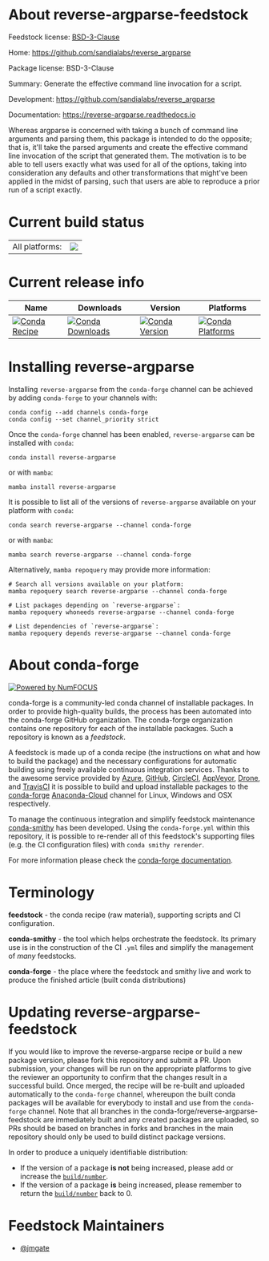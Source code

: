 About reverse-argparse-feedstock
================================

Feedstock license: [BSD-3-Clause](https://github.com/conda-forge/reverse-argparse-feedstock/blob/main/LICENSE.txt)

Home: https://github.com/sandialabs/reverse_argparse

Package license: BSD-3-Clause

Summary: Generate the effective command line invocation for a script.

Development: https://github.com/sandialabs/reverse_argparse

Documentation: https://reverse-argparse.readthedocs.io

Whereas argparse is concerned with taking a bunch of command line arguments
and parsing them, this package is intended to do the opposite; that is,
it'll take the parsed arguments and create the effective command line
invocation of the script that generated them.  The motivation is to be able
to tell users exactly what was used for all of the options, taking into
consideration any defaults and other transformations that might've been
applied in the midst of parsing, such that users are able to reproduce a
prior run of a script exactly.


Current build status
====================


<table><tr><td>All platforms:</td>
    <td>
      <a href="https://dev.azure.com/conda-forge/feedstock-builds/_build/latest?definitionId=20597&branchName=main">
        <img src="https://dev.azure.com/conda-forge/feedstock-builds/_apis/build/status/reverse-argparse-feedstock?branchName=main">
      </a>
    </td>
  </tr>
</table>

Current release info
====================

| Name | Downloads | Version | Platforms |
| --- | --- | --- | --- |
| [![Conda Recipe](https://img.shields.io/badge/recipe-reverse--argparse-green.svg)](https://anaconda.org/conda-forge/reverse-argparse) | [![Conda Downloads](https://img.shields.io/conda/dn/conda-forge/reverse-argparse.svg)](https://anaconda.org/conda-forge/reverse-argparse) | [![Conda Version](https://img.shields.io/conda/vn/conda-forge/reverse-argparse.svg)](https://anaconda.org/conda-forge/reverse-argparse) | [![Conda Platforms](https://img.shields.io/conda/pn/conda-forge/reverse-argparse.svg)](https://anaconda.org/conda-forge/reverse-argparse) |

Installing reverse-argparse
===========================

Installing `reverse-argparse` from the `conda-forge` channel can be achieved by adding `conda-forge` to your channels with:

```
conda config --add channels conda-forge
conda config --set channel_priority strict
```

Once the `conda-forge` channel has been enabled, `reverse-argparse` can be installed with `conda`:

```
conda install reverse-argparse
```

or with `mamba`:

```
mamba install reverse-argparse
```

It is possible to list all of the versions of `reverse-argparse` available on your platform with `conda`:

```
conda search reverse-argparse --channel conda-forge
```

or with `mamba`:

```
mamba search reverse-argparse --channel conda-forge
```

Alternatively, `mamba repoquery` may provide more information:

```
# Search all versions available on your platform:
mamba repoquery search reverse-argparse --channel conda-forge

# List packages depending on `reverse-argparse`:
mamba repoquery whoneeds reverse-argparse --channel conda-forge

# List dependencies of `reverse-argparse`:
mamba repoquery depends reverse-argparse --channel conda-forge
```


About conda-forge
=================

[![Powered by
NumFOCUS](https://img.shields.io/badge/powered%20by-NumFOCUS-orange.svg?style=flat&colorA=E1523D&colorB=007D8A)](https://numfocus.org)

conda-forge is a community-led conda channel of installable packages.
In order to provide high-quality builds, the process has been automated into the
conda-forge GitHub organization. The conda-forge organization contains one repository
for each of the installable packages. Such a repository is known as a *feedstock*.

A feedstock is made up of a conda recipe (the instructions on what and how to build
the package) and the necessary configurations for automatic building using freely
available continuous integration services. Thanks to the awesome service provided by
[Azure](https://azure.microsoft.com/en-us/services/devops/), [GitHub](https://github.com/),
[CircleCI](https://circleci.com/), [AppVeyor](https://www.appveyor.com/),
[Drone](https://cloud.drone.io/welcome), and [TravisCI](https://travis-ci.com/)
it is possible to build and upload installable packages to the
[conda-forge](https://anaconda.org/conda-forge) [Anaconda-Cloud](https://anaconda.org/)
channel for Linux, Windows and OSX respectively.

To manage the continuous integration and simplify feedstock maintenance
[conda-smithy](https://github.com/conda-forge/conda-smithy) has been developed.
Using the ``conda-forge.yml`` within this repository, it is possible to re-render all of
this feedstock's supporting files (e.g. the CI configuration files) with ``conda smithy rerender``.

For more information please check the [conda-forge documentation](https://conda-forge.org/docs/).

Terminology
===========

**feedstock** - the conda recipe (raw material), supporting scripts and CI configuration.

**conda-smithy** - the tool which helps orchestrate the feedstock.
                   Its primary use is in the construction of the CI ``.yml`` files
                   and simplify the management of *many* feedstocks.

**conda-forge** - the place where the feedstock and smithy live and work to
                  produce the finished article (built conda distributions)


Updating reverse-argparse-feedstock
===================================

If you would like to improve the reverse-argparse recipe or build a new
package version, please fork this repository and submit a PR. Upon submission,
your changes will be run on the appropriate platforms to give the reviewer an
opportunity to confirm that the changes result in a successful build. Once
merged, the recipe will be re-built and uploaded automatically to the
`conda-forge` channel, whereupon the built conda packages will be available for
everybody to install and use from the `conda-forge` channel.
Note that all branches in the conda-forge/reverse-argparse-feedstock are
immediately built and any created packages are uploaded, so PRs should be based
on branches in forks and branches in the main repository should only be used to
build distinct package versions.

In order to produce a uniquely identifiable distribution:
 * If the version of a package **is not** being increased, please add or increase
   the [``build/number``](https://docs.conda.io/projects/conda-build/en/latest/resources/define-metadata.html#build-number-and-string).
 * If the version of a package **is** being increased, please remember to return
   the [``build/number``](https://docs.conda.io/projects/conda-build/en/latest/resources/define-metadata.html#build-number-and-string)
   back to 0.

Feedstock Maintainers
=====================

* [@jmgate](https://github.com/jmgate/)

